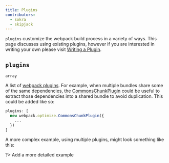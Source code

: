 ```yaml
---
title: Plugins
contributors:
  - sokra
  - skipjack
---
```


`plugins` customize the webpack build process in a variety of ways. This page discusses using existing plugins, however if you are interested in writing your own please visit [Writing a Plugin]().

## `plugins`

`array`

A list of [webpack plugins](). For example, when multiple bundles share some of the same dependencies, the [CommonsChunkPlugin]() could be useful to extract those dependencies into a shared bundle to avoid duplication. This could be added like so:

```js
plugins: [
  new webpack.optimize.CommonsChunkPlugin({
    ...
  })
]
```

A more complex example, using multiple plugins, might look something like this:

?> Add a more detailed example
